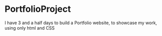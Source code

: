 # PortfolioProject

I have 3 and a half days to build a Portfolio website, to showcase my work, using only html and CSS
